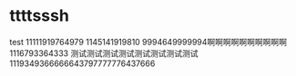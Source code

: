 # ttttsssh
test
11111919764979
1145141919810
9994649999994啊啊啊啊啊啊啊啊啊啊
1116793364333
测试测试测试测试测试测试测试测试
1119349366666643797777776437666
